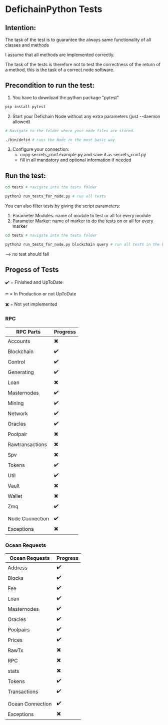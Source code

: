# DefichainPython Tests

## Intention:
The task of the test is to guarantee the always same functionality of all classes and methods

I assume that all methods are implemented correctly.

The task of the tests is therefore not to test the correctness of the return of a method, 
this is the task of a correct node software.

## Precondition to run the test:
1. You have to download the python package "pytest"
```bash
pip install pytest
```
2. Start your Defichain Node without any extra parameters (just --daemon allowed)
```bash
# Navigate to the folder where your node files are stored.

./bin/defid # runs the Node in the most basic way
```
3. Configure your connection:
    - copy secrets_conf.example.py and save it as secrets_conf.py
    - fill in all mandatory and optional information if needed

## Run the test:
```bash
cd tests # navigate into the tests folder

python3 run_tests_for_node.py # run all tests
```
You can also filter tests by giving the script parameters:
1. Parameter Modules: name of module to test or all for every module
2. Parameter Marker: name of marker to do the tests on or all for every marker
```bash
cd tests # navigate into the tests folder

python3 run_tests_for_node.py blockchain query # run all tests in the blockchain module with the marker query
```
--> no test should fail

## Progess of Tests

:heavy_check_mark: = Finished and UpToDate

:heavy_minus_sign: = In Production or not UpToDate

:heavy_multiplication_x: = Not yet implemented

### RPC 
| RPC Parts       | Progress                 |
|-----------------|--------------------------|
| Accounts        | :heavy_multiplication_x: |
| Blockchain      | :heavy_check_mark:       | 
| Control         | :heavy_check_mark:       |
| Generating      | :heavy_check_mark:       |
| Loan            | :heavy_multiplication_x: |
| Masternodes     | :heavy_check_mark:       |
| Mining          | :heavy_check_mark:       |
| Network         | :heavy_check_mark:       |
| Oracles         | :heavy_check_mark:       |
| Poolpair        | :heavy_multiplication_x: |
| Rawtransactions | :heavy_multiplication_x: |
| Spv             | :heavy_multiplication_x: |
| Tokens          | :heavy_check_mark:       |
| Util            | :heavy_check_mark:       |
| Vault           | :heavy_multiplication_x: |
| Wallet          | :heavy_multiplication_x: |
| Zmq             | :heavy_check_mark:       |
|                 |                          |
| Node Connection | :heavy_check_mark:       |
| Exceptions      | :heavy_multiplication_x: |


### Ocean Requests
| Ocean Requests   | Progress                 |
|------------------|--------------------------|
| Address          | :heavy_check_mark:       |
| Blocks           | :heavy_check_mark:       | 
| Fee              | :heavy_check_mark:       |
| Loan             | :heavy_check_mark:       |
| Masternodes      | :heavy_check_mark:       |
| Oracles          | :heavy_check_mark:       |
| Poolpairs        | :heavy_check_mark:       |
| Prices           | :heavy_check_mark:       |
| RawTx            | :heavy_multiplication_x: |
| RPC              | :heavy_multiplication_x: |
| stats            | :heavy_multiplication_x: |
| Tokens           | :heavy_check_mark:       |
| Transactions     | :heavy_check_mark:       |
|                  |                          |
| Ocean Connection | :heavy_check_mark:       |
| Exceptions       | :heavy_multiplication_x: |